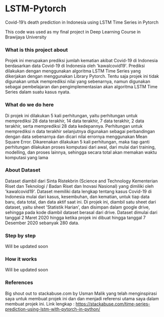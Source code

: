 # LSTM-Pytorch
Covid-19’s death prediction in Indonesia using LSTM Time Series in Pytorch

This code was used as my final project in Deep Learning Course in Brawijaya University

### What is this project about
Projek ini merupakan prediksi jumlah kematian akibat Covid-19 di Indonesia berdasarkan data Covid-19 di Indonesia oleh 'kawalcovid19'. Prediksi dilakukan dengan menggunakan algoritma LSTM Time Series yang dikerjakan dengan menggunakan Library Pytorch. Tentu saja projek ini tidak digunakan untuk memprediksi nilai yang sebenarnya, namun digunakan sebagai pembelajaran dan pengimplementasian akan algoritma LSTM Time Series dalam suatu kasus nyata.

### What do we do here
Di projek ini dilakukan 5 kali perhitungan, yaitu perhitungan untuk memprediksi 28 data terakhir, 14 data terakhir, 7 data terakhir, 2 data terakhir, serta memprediksi 28 data kedepannya. Perhitungan untuk memprediksi n data terakhir selanjutnya digunakan sebagai perbandingan dengan data sebenarnya dan dicari nilai errornya menggunakan Mean Square Error. Dikarenakan dilakukan 5 kali perhitungan, maka tiap ganti perhitungan dilakukan proses komputasi dari awal, dari mulai dari training, modelling, dan proses lainnya, sehingga secara total akan memakan waktu komputasi yang lama

### About Dataset
Dataset diambil dari Sinta Ristekbrin (Science and Technology Kementerian Riset dan Teknologi / Badan Riset dan Inovasi Nasional) yang dimiliki oleh 'kawalcovid19'. Dataset memiliki data lengkap tentang kasus Covid-19 di Indonesia mulai dari kasus, kesembuhan, dan kematian, untuk tiap data baru, data total, dan data aktif saat ini. Di projek ini, diambil satu sheet dari dataset, yaitu sheet 'Statistik Harian', dan disimpan dalam google drive, sehingga pada kode diambil dataset berasal dari drive. Dataset dimulai dari tanggal 2 Maret 2020 hingga ketika projek ini dibuat hingga tanggal 7 Desember 2020 sebanyak 280 data.

### Step by step
Will be updated soon

### How it works
Will be updated soon

### References
Big shout out to stackabuse.com by Usman Malik yang telah menginspirasi saya untuk membuat projek ini dan dan menjadi referensi utama saya dalam membuat projek ini. Link lengkap : https://stackabuse.com/time-series-prediction-using-lstm-with-pytorch-in-python/
